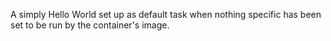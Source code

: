 A simply Hello World set up as default task when nothing specific has been set to be run
by the container's image.

